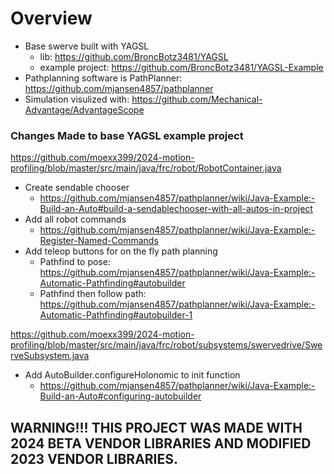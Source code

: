 # Overview
- Base swerve built with YAGSL
    - lib: https://github.com/BroncBotz3481/YAGSL
    - example project: https://github.com/BroncBotz3481/YAGSL-Example
- Pathplanning software is PathPlanner: https://github.com/mjansen4857/pathplanner
- Simulation visulized with: https://github.com/Mechanical-Advantage/AdvantageScope


### Changes Made to base YAGSL example project
https://github.com/moexx399/2024-motion-profiling/blob/master/src/main/java/frc/robot/RobotContainer.java
- Create sendable chooser
    - https://github.com/mjansen4857/pathplanner/wiki/Java-Example:-Build-an-Auto#build-a-sendablechooser-with-all-autos-in-project
- Add all robot commands
    - https://github.com/mjansen4857/pathplanner/wiki/Java-Example:-Register-Named-Commands
- Add teleop buttons for on the fly path planning
    - Pathfind to pose: https://github.com/mjansen4857/pathplanner/wiki/Java-Example:-Automatic-Pathfinding#autobuilder
    - Pathfind then follow path: https://github.com/mjansen4857/pathplanner/wiki/Java-Example:-Automatic-Pathfinding#autobuilder-1

https://github.com/moexx399/2024-motion-profiling/blob/master/src/main/java/frc/robot/subsystems/swervedrive/SwerveSubsystem.java
- Add AutoBuilder.configureHolonomic to init function
    - https://github.com/mjansen4857/pathplanner/wiki/Java-Example:-Build-an-Auto#configuring-autobuilder

## WARNING!!! THIS PROJECT WAS MADE WITH 2024 BETA VENDOR LIBRARIES AND MODIFIED 2023 VENDOR LIBRARIES. 